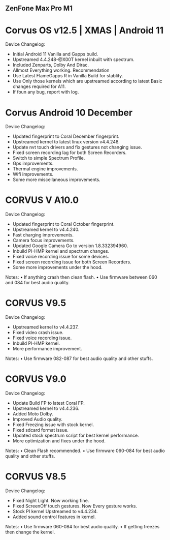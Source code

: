 ## ZenFone Max Pro M1

# Corvus OS v12.5 | XMAS | Android 11
Device Changelog:
- Initial Android 11 Vanilla and Gapps build.
- Upstreamed 4.4.248-@X00T kernel inbuilt with spectrum.
- Included Zenparts, Dolby And Dirac.
- Allmost Everything working.
Recommendation
- Use Latest FlameGapps R in Vanilla Build for stablity.
- Use Only those kernels which are upstreamed according to latest Basic changes required for A11.
- If foun any bug, report with log.

# Corvus Android 10 December
Device Changelog:
- Updated fingerprint to Coral December fingerprint.
- Upstreamed kernel to latest linux version v4.4.248.
- Update nvt touch drivers and fix gestures not changing issue.
- Fixed screen recording lag for both Screen Recorders.
- Switch to simple Spectrum Profile.
- Gps improvements.
- Thermal engine improvements.
- Wifi improvements.
- Some more miscellaneous improvements.


# CORVUS V A10.0
Device Changelog:
- Updated fingerprint to Coral October fingerprint.
- Upstreamed kernel to v4.4.240.
- Fast charging improvements.
- Camera focus improvements.
- Updated Google Camera Go to version 1.8.332394960.
- Inbuild PI-HMP kernel and spectrum changes.
- Fixed voice recording issue for some devices.
- Fixed screen recording issue for both Screen Recorders.
- Some more improvements under the hood.

Notes:
• If anything crash then clean flash.
• Use firmware between 060 and 084 for best audio quality.

# CORVUS V9.5
Device Changelog:
- Upstreamed kernel to v4.4.237.
- Fixed video crash issue.
- Fixed voice recording issue.
- Inbuild PI-HMP kernel.
- More performance improvement.

Notes:
• Use firmware 082-087 for best audio quality and other stuffs.

# CORVUS V9.0
Device Changelog:
- Update Build FP to latest Coral FP.
- Upstreamed kernel to v4.4.236.
- Added Moto Dolby.
- Improved Audio quality.
- Fixed Freezing issue with stock kernel.
- Fixed sdcard format issue.
- Updated stock spectrum script for best kernel performance.
- More optimization and fixes under the hood.

Notes:
• Clean Flash recommended.
• Use firmware 060-084 for best audio quality and other stuffs.

# CORVUS V8.5
Device Changelog:
- Fixed Night Light. Now working fine.
- Fixed ScreenOff touch gestures. Now Every gesture works.
- Stock PI kernel Upstreamed to v4.4.234.
- Added sound control features in kernel.

Notes:
• Use firmware 060-084 for best audio quality.
• If getting freezes then change the kernel.
